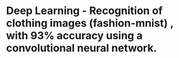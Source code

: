 # Deep Learning - Recognition of clothing images (fashion-mnist) , with 93% accuracy using a convolutional neural network.

